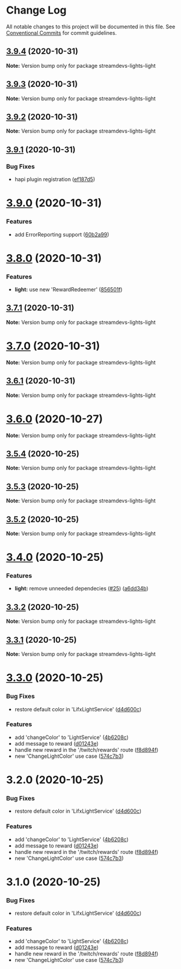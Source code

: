 # Change Log

All notable changes to this project will be documented in this file.
See [Conventional Commits](https://conventionalcommits.org) for commit guidelines.

## [3.9.4](https://github.com/streamdevs/lights/compare/v3.9.3...v3.9.4) (2020-10-31)

**Note:** Version bump only for package streamdevs-lights-light





## [3.9.3](https://github.com/streamdevs/lights/compare/v3.9.2...v3.9.3) (2020-10-31)

**Note:** Version bump only for package streamdevs-lights-light





## [3.9.2](https://github.com/streamdevs/lights/compare/v3.9.1...v3.9.2) (2020-10-31)

**Note:** Version bump only for package streamdevs-lights-light





## [3.9.1](https://github.com/streamdevs/lights/compare/v3.9.0...v3.9.1) (2020-10-31)


### Bug Fixes

* hapi plugin registration ([ef187d5](https://github.com/streamdevs/lights/commit/ef187d54e6e4f7e6e9fdb248a8dd4f7ef3c2733f))





# [3.9.0](https://github.com/streamdevs/lights/compare/v3.8.0...v3.9.0) (2020-10-31)


### Features

* add ErrorReporting support ([60b2a99](https://github.com/streamdevs/lights/commit/60b2a9998f8548ef4e9ef324b8735f9c7903f5ef))





# [3.8.0](https://github.com/streamdevs/lights/compare/v3.7.1...v3.8.0) (2020-10-31)


### Features

* **light:** use new 'RewardRedeemer' ([856501f](https://github.com/streamdevs/lights/commit/856501f38428216ead6eaa297614b94c941587e5))





## [3.7.1](https://github.com/streamdevs/lights/compare/v3.7.0...v3.7.1) (2020-10-31)

**Note:** Version bump only for package streamdevs-lights-light





# [3.7.0](https://github.com/streamdevs/lights/compare/v3.6.1...v3.7.0) (2020-10-31)

**Note:** Version bump only for package streamdevs-lights-light





## [3.6.1](https://github.com/streamdevs/lights/compare/v3.6.0...v3.6.1) (2020-10-31)

**Note:** Version bump only for package streamdevs-lights-light





# [3.6.0](https://github.com/streamdevs/lights/compare/v3.5.4...v3.6.0) (2020-10-27)

**Note:** Version bump only for package streamdevs-lights-light





## [3.5.4](https://github.com/streamdevs/lights/compare/v3.5.3...v3.5.4) (2020-10-25)

**Note:** Version bump only for package streamdevs-lights-light





## [3.5.3](https://github.com/streamdevs/lights/compare/v3.5.2...v3.5.3) (2020-10-25)

**Note:** Version bump only for package streamdevs-lights-light





## [3.5.2](https://github.com/streamdevs/lights/compare/v3.5.1...v3.5.2) (2020-10-25)

**Note:** Version bump only for package streamdevs-lights-light





# [3.4.0](https://github.com/streamdevs/lights/compare/v3.3.2...v3.4.0) (2020-10-25)


### Features

* **light:** remove unneeded dependecies ([#25](https://github.com/streamdevs/lights/issues/25)) ([a6dd34b](https://github.com/streamdevs/lights/commit/a6dd34b80271d5b757ab7a8f0861647ed1fcb77d))





## [3.3.2](https://github.com/streamdevs/lights/compare/v3.3.1...v3.3.2) (2020-10-25)

**Note:** Version bump only for package streamdevs-lights-light





## [3.3.1](https://github.com/streamdevs/lights/compare/v3.3.0...v3.3.1) (2020-10-25)

**Note:** Version bump only for package streamdevs-lights-light





# [3.3.0](https://github.com/streamdevs/lights/compare/v3.2.0...v3.3.0) (2020-10-25)


### Bug Fixes

* restore default color in 'LifxLightService' ([d4d600c](https://github.com/streamdevs/lights/commit/d4d600c6597e2de49964fed689797cce23a37212))


### Features

* add 'changeColor' to 'LightService' ([4b6208c](https://github.com/streamdevs/lights/commit/4b6208cc8dceeb0fa61fd19b305fb07d602ec176))
* add message to reward ([d01243e](https://github.com/streamdevs/lights/commit/d01243e2f3be56549b0a39a76e0b871749394465))
* handle new reward in the '/twitch/rewards' route ([f8d894f](https://github.com/streamdevs/lights/commit/f8d894fb378f074b68e28db4ea925e0466155afd))
* new 'ChangeLightColor' use case ([574c7b3](https://github.com/streamdevs/lights/commit/574c7b377add21e548828d6e50bbcf74b629432f))





# 3.2.0 (2020-10-25)


### Bug Fixes

* restore default color in 'LifxLightService' ([d4d600c](https://github.com/streamdevs/lights/commit/d4d600c6597e2de49964fed689797cce23a37212))


### Features

* add 'changeColor' to 'LightService' ([4b6208c](https://github.com/streamdevs/lights/commit/4b6208cc8dceeb0fa61fd19b305fb07d602ec176))
* add message to reward ([d01243e](https://github.com/streamdevs/lights/commit/d01243e2f3be56549b0a39a76e0b871749394465))
* handle new reward in the '/twitch/rewards' route ([f8d894f](https://github.com/streamdevs/lights/commit/f8d894fb378f074b68e28db4ea925e0466155afd))
* new 'ChangeLightColor' use case ([574c7b3](https://github.com/streamdevs/lights/commit/574c7b377add21e548828d6e50bbcf74b629432f))





# 3.1.0 (2020-10-25)


### Bug Fixes

* restore default color in 'LifxLightService' ([d4d600c](https://github.com/streamdevs/lights/commit/d4d600c6597e2de49964fed689797cce23a37212))


### Features

* add 'changeColor' to 'LightService' ([4b6208c](https://github.com/streamdevs/lights/commit/4b6208cc8dceeb0fa61fd19b305fb07d602ec176))
* add message to reward ([d01243e](https://github.com/streamdevs/lights/commit/d01243e2f3be56549b0a39a76e0b871749394465))
* handle new reward in the '/twitch/rewards' route ([f8d894f](https://github.com/streamdevs/lights/commit/f8d894fb378f074b68e28db4ea925e0466155afd))
* new 'ChangeLightColor' use case ([574c7b3](https://github.com/streamdevs/lights/commit/574c7b377add21e548828d6e50bbcf74b629432f))
